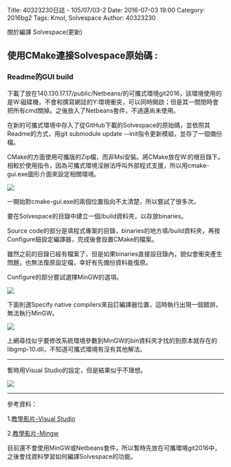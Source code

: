 Title: 40323230日誌 - 105/07/03-2
Date: 2016-07-03 19:00
Category: 2016bg2
Tags: Kmol, Solvespace
Author: 40323230


關於編譯 Solvespace(更新)

<!-- PELICAN_END_SUMMARY -->

<h2>使用CMake連接Solvespace原始碼 :</h2>

<h3>Readme的GUI build</h3>

下載了放在140.130.17.17/public/Netbeans/的可攜式環境git2016，該環境使用的是W:磁碟機，不會和撰寫網誌的Y:環境衝突，可以同時開啟；但是其一關閉時會把所有cmd關掉。之後放入了Netbeans套件，不過還尚未使用。

在新的可攜式環境中存入了從GitHub下載的Solvespace的原始碼，並依照其Readme的方式，用git submodule update --init指令更新模組，並存了一個備份檔。

CMake的方面使用可攜版的Zip檔，而非Msi安裝。將CMake放在W:的根目錄下。相較於使用指令，因為可攜式環境沒辦法呼叫外部程式支援，所以用cmake-gui.exe圖形介面來設定相關環境。

<img src="http://i.imgur.com/nk3qTV4.jpg" >

一開始對cmake-gui.exe的兩個位置指向不太清楚，所以嘗試了很多次。

要在Solvespace的目錄中建立一個/build資料夾，以存放binaries。

Source code的部分是填程式專案的目錄，binaries的地方填/build資料夾，再按Configure鈕設定編譯器，完成後會設置CMake的檔案。

雖然之前的目錄已經有檔案了，但是如果binaries直接設目錄內，貌似會衝突產生問題，也無法復原設定檔，幸好有先備份資料能復原。

Configure的部分嘗試選擇MinGW的選項。

<img src="http://i.imgur.com/5br2VyW.jpg" >

下面則選Specify native compilers來自訂編譯器位置，這時執行出現一個錯誤，無法執行MinGW。

<img src="http://i.imgur.com/OljnPa7.jpg" >

上網尋找似乎要修改系統環境參數到MinGW的bin資料夾才找的到原本就存在的libgmp-10.dll，不知道可攜式環境有沒有其他解法。

<hr>

暫時用Visual Studio的設定，但是結果似乎不理想。

<img src="http://i.imgur.com/TSfLb5n.jpg" >

<hr>

參考資料：

1.[教學影片-Visual Studio](https://www.youtube.com/watch?v=gYmgbqGfv-8"youtube.com")

2.[教學影片-Mingw](https://www.youtube.com/watch?v=2A-iRgOhL8A"youtube.com")

目前還不會使用MinGW或Netbeans套件，所以暫時先放在可攜環境git2016中，之後會找資料學習如何編譯Solvespace的功能。
